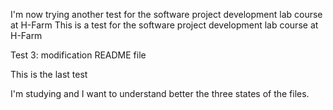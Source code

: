 I'm now trying another test for the software project development lab course at H-Farm
This is a test for the software project development lab course at H-Farm


Test 3: modification README file


This is the last test 

I'm studying and I want to understand better the three states of the files.
